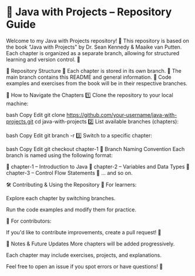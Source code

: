 # 📖 Java with Projects – Repository Guide
Welcome to my Java with Projects repository! 🎉 This repository is based on the book "Java with Projects" by Dr. Sean Kennedy & Maaike van Putten. Each chapter is organized as a separate branch, allowing for structured learning and version control. 🚀

📂 Repository Structure
🔹 Each chapter is stored in its own branch.
🔹 The main branch contains this README and general information.
🔹 Code examples and exercises from the book will be in their respective branches.

🌳 How to Navigate the Chapters
1️⃣ Clone the repository to your local machine:

bash
Copy
Edit
git clone https://github.com/your-username/java-with-projects.git
cd java-with-projects
2️⃣ List available branches (chapters):

bash
Copy
Edit
git branch -r
3️⃣ Switch to a specific chapter:

bash
Copy
Edit
git checkout chapter-1
📌 Branch Naming Convention
Each branch is named using the following format:

🔹 chapter-1 – Introduction to Java
🔹 chapter-2 – Variables and Data Types
🔹 chapter-3 – Control Flow Statements
🔹 … and so on.

🛠 Contributing & Using the Repository
📌 For learners:

Explore each chapter by switching branches.

Run the code examples and modify them for practice.

📌 For contributors:

If you'd like to contribute improvements, create a pull request! 🚀

📢 Notes & Future Updates
More chapters will be added progressively.

Each chapter may include exercises, projects, and explanations.

Feel free to open an issue if you spot errors or have questions! 🙌